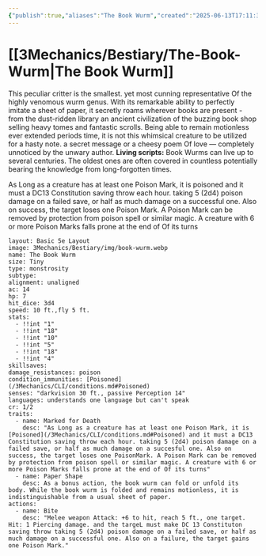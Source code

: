 ```yaml
---
{"publish":true,"aliases":"The Book Wurm","created":"2025-06-13T17:11:38.931+02:00","modified":"2025-07-27T19:27:35.623+02:00","cssclasses":"json5e-monster"}
---
```


# [[3Mechanics/Bestiary/The-Book-Wurm\|The Book Wurm]]
This peculiar critter is the smallest. yet most cunning representative Of the highly venomous wurm genus. With its remarkable ability to perfectly imitate a sheet of paper,
it secretly roams wherever books are present - from the dust-ridden library an ancient civilization of the buzzing book shop selling heavy tomes and fantastic scrolls. Being able to remain motionless ever extended periods time, it is not this whimsical creature to
be utilized for a hasty note. a secret message or a cheesy poem Of love — completely unnoticed by the unwary author.
**Living scripts:** Book Wurms can live up to several centuries. The oldest ones are often covered in countless potentially bearing the knowledge from long-forgotten times.

As Long as a creature has at least one Poison Mark, it is poisoned and it must a DC13 Constitution saving throw each hour. taking 5 (2d4) poison damage on a failed save, or half as much damage on a successful one. Also on success, the target loses one Poison Mark. A Poison Mark can be removed by protection from poison spell or similar magic.  A creature with 6 or more Poison Marks falls prone at the end of Of its turns

```statblock
layout: Basic 5e Layout
image: 3Mechanics/Bestiary/img/book-wurm.webp
name: The Book Wurm
size: Tiny
type: monstrosity
subtype: 
alignment: unaligned
ac: 14
hp: 7
hit_dice: 3d4
speed: 10 ft.,fly 5 ft.
stats: 
  - !!int "1"
  - !!int "18"
  - !!int "10"
  - !!int "5"
  - !!int "18"
  - !!int "4"
skillsaves:
damage_resistances: poison
condition_immunities: [Poisoned](/3Mechanics/CLI/conditions.md#Poisoned)
senses: "darkvision 30 ft., passive Perception 14"
languages: understands one language but can't speak
cr: 1/2
traits:
  - name: Marked for Death
    desc: "As Long as a creature has at least one Poison Mark, it is [Poisoned](/3Mechanics/CLI/conditions.md#Poisoned) and it must a DC13 Constitution saving throw each hour. taking 5 (2d4) poison damage on a failed save, or half as much damage on a succesful one. Also on success, the target loses one PoisonMark. A Poison Mark can be removed by protection from poison spell or similar magic. A creature with 6 or more Poison Marks falls prone at the end of Of its turns"
  - name: Paper Shape
    desc: As a bonus action, the book wurm can fold or unfold its body. While the book wurm is folded and remains motionless, it is indistinguishable from a usual sheet of paper.
actions:
  - name: Bite
    desc: "Melee weapon Attack: +6 to hit, reach 5 ft., one target. Hit: 1 Piercing damage. and the targeL must make DC 13 Constituton saving throw taking 5 (2d4) poison damage on a failed save, or half as much damage on a successful one. Also on a failure, the target gains one Poison Mark."
```

